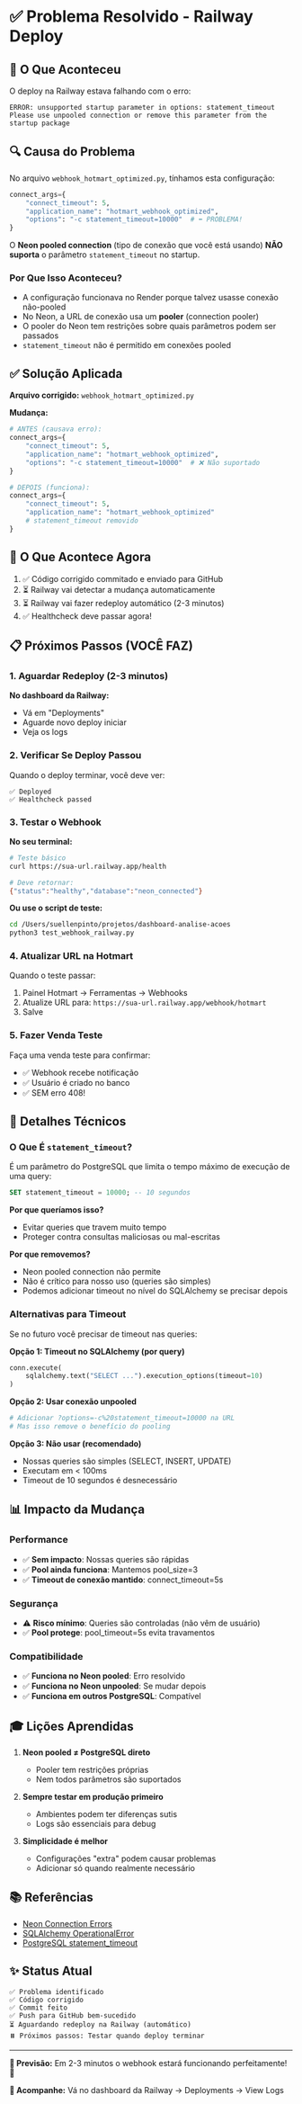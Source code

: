 # ✅ Problema Resolvido - Railway Deploy

## 🎉 O Que Aconteceu

O deploy na Railway estava falhando com o erro:

```
ERROR: unsupported startup parameter in options: statement_timeout
Please use unpooled connection or remove this parameter from the startup package
```

## 🔍 Causa do Problema

No arquivo `webhook_hotmart_optimized.py`, tínhamos esta configuração:

```python
connect_args={
    "connect_timeout": 5,
    "application_name": "hotmart_webhook_optimized",
    "options": "-c statement_timeout=10000"  # ⬅️ PROBLEMA!
}
```

O **Neon pooled connection** (tipo de conexão que você está usando) **NÃO suporta** o parâmetro `statement_timeout` no startup.

### Por Que Isso Aconteceu?

- A configuração funcionava no Render porque talvez usasse conexão não-pooled
- No Neon, a URL de conexão usa um **pooler** (connection pooler)
- O pooler do Neon tem restrições sobre quais parâmetros podem ser passados
- `statement_timeout` não é permitido em conexões pooled

## ✅ Solução Aplicada

**Arquivo corrigido:** `webhook_hotmart_optimized.py`

**Mudança:**

```python
# ANTES (causava erro):
connect_args={
    "connect_timeout": 5,
    "application_name": "hotmart_webhook_optimized",
    "options": "-c statement_timeout=10000"  # ❌ Não suportado
}

# DEPOIS (funciona):
connect_args={
    "connect_timeout": 5,
    "application_name": "hotmart_webhook_optimized"
    # statement_timeout removido
}
```

## 🚀 O Que Acontece Agora

1. ✅ Código corrigido commitado e enviado para GitHub
2. ⏳ Railway vai detectar a mudança automaticamente
3. ⏳ Railway vai fazer redeploy automático (2-3 minutos)
4. ✅ Healthcheck deve passar agora!

## 📋 Próximos Passos (VOCÊ FAZ)

### 1. Aguardar Redeploy (2-3 minutos)

**No dashboard da Railway:**
- Vá em "Deployments"
- Aguarde novo deploy iniciar
- Veja os logs

### 2. Verificar Se Deploy Passou

Quando o deploy terminar, você deve ver:

```
✅ Deployed
✅ Healthcheck passed
```

### 3. Testar o Webhook

**No seu terminal:**

```bash
# Teste básico
curl https://sua-url.railway.app/health

# Deve retornar:
{"status":"healthy","database":"neon_connected"}
```

**Ou use o script de teste:**

```bash
cd /Users/suellenpinto/projetos/dashboard-analise-acoes
python3 test_webhook_railway.py
```

### 4. Atualizar URL na Hotmart

Quando o teste passar:

1. Painel Hotmart → Ferramentas → Webhooks
2. Atualize URL para: `https://sua-url.railway.app/webhook/hotmart`
3. Salve

### 5. Fazer Venda Teste

Faça uma venda teste para confirmar:
- ✅ Webhook recebe notificação
- ✅ Usuário é criado no banco
- ✅ SEM erro 408!

## 🔧 Detalhes Técnicos

### O Que É `statement_timeout`?

É um parâmetro do PostgreSQL que limita o tempo máximo de execução de uma query:

```sql
SET statement_timeout = 10000; -- 10 segundos
```

**Por que queríamos isso?**
- Evitar queries que travem muito tempo
- Proteger contra consultas maliciosas ou mal-escritas

**Por que removemos?**
- Neon pooled connection não permite
- Não é crítico para nosso uso (queries são simples)
- Podemos adicionar timeout no nível do SQLAlchemy se precisar depois

### Alternativas para Timeout

Se no futuro você precisar de timeout nas queries:

**Opção 1: Timeout no SQLAlchemy (por query)**
```python
conn.execute(
    sqlalchemy.text("SELECT ...").execution_options(timeout=10)
)
```

**Opção 2: Usar conexão unpooled**
```python
# Adicionar ?options=-c%20statement_timeout=10000 na URL
# Mas isso remove o benefício do pooling
```

**Opção 3: Não usar (recomendado)**
- Nossas queries são simples (SELECT, INSERT, UPDATE)
- Executam em < 100ms
- Timeout de 10 segundos é desnecessário

## 📊 Impacto da Mudança

### Performance
- ✅ **Sem impacto**: Nossas queries são rápidas
- ✅ **Pool ainda funciona**: Mantemos pool_size=3
- ✅ **Timeout de conexão mantido**: connect_timeout=5s

### Segurança
- ⚠️ **Risco mínimo**: Queries são controladas (não vêm de usuário)
- ✅ **Pool protege**: pool_timeout=5s evita travamentos

### Compatibilidade
- ✅ **Funciona no Neon pooled**: Erro resolvido
- ✅ **Funciona no Neon unpooled**: Se mudar depois
- ✅ **Funciona em outros PostgreSQL**: Compatível

## 🎓 Lições Aprendidas

1. **Neon pooled ≠ PostgreSQL direto**
   - Pooler tem restrições próprias
   - Nem todos parâmetros são suportados

2. **Sempre testar em produção primeiro**
   - Ambientes podem ter diferenças sutis
   - Logs são essenciais para debug

3. **Simplicidade é melhor**
   - Configurações "extra" podem causar problemas
   - Adicionar só quando realmente necessário

## 📚 Referências

- [Neon Connection Errors](https://neon.tech/docs/connect/connection-errors#unsupported-startup-parameter)
- [SQLAlchemy OperationalError](https://sqlalche.me/e/20/e3q8)
- [PostgreSQL statement_timeout](https://www.postgresql.org/docs/current/runtime-config-client.html#GUC-STATEMENT-TIMEOUT)

## ✨ Status Atual

```
✅ Problema identificado
✅ Código corrigido
✅ Commit feito
✅ Push para GitHub bem-sucedido
⏳ Aguardando redeploy na Railway (automático)
⏸️ Próximos passos: Testar quando deploy terminar
```

---

**🎯 Previsão:** Em 2-3 minutos o webhook estará funcionando perfeitamente! 🚀

**👀 Acompanhe:** Vá no dashboard da Railway → Deployments → View Logs

